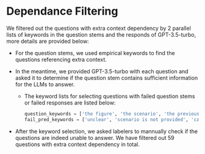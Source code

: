 # Dependance Filtering

We filtered out the questions with extra context dependency by 2 parallel lists of keywords in the question stems and the responds of GPT-3.5-turbo, more details are provided below:

- For the question stems, we used empirical keywords to find the questions referencing extra context.
- In the meantime, we provided GPT-3.5-turbo with each question and asked it to determine if the question stem contains sufficient information for the LLMs to answer.
    - The keyword lists for selecting questions with failed question stems or failed responses are listed below:
        ```python
        question_keywords = ['the figure', 'the scenario', 'the previous question', r'question \d+' ]
        fail_pred_keywords = ['unclear', 'scenario is not provided', 'cannot be determined', 'none of the options', 'none of the given options']
        ```

-  After the keyword selection, we asked labelers to mannually check if the questions are indeed unable to answer. We have filtered out 59 questions with extra context dependency in total.
